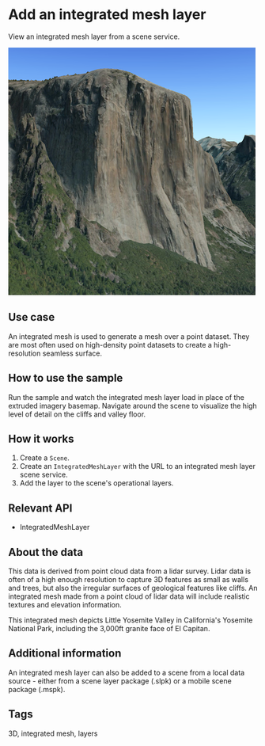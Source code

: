 # Add an integrated mesh layer

View an integrated mesh layer from a scene service.

![](screenshot.png)

## Use case

An integrated mesh is used to generate a mesh over a point dataset. They are most often used on high-density point datasets to create a high-resolution seamless surface.

## How to use the sample

Run the sample and watch the integrated mesh layer load in place of the extruded imagery basemap. Navigate around the scene to visualize the high level of detail on the cliffs and valley floor.

## How it works

1. Create a `Scene`.
2. Create an `IntegratedMeshLayer` with the URL to an integrated mesh layer scene service.
3. Add the layer to the scene's operational layers.

## Relevant API

* IntegratedMeshLayer

## About the data

This data is derived from  point cloud data from a lidar survey. Lidar data is often of a high enough resolution to capture 3D features as small as walls and trees, but also the irregular surfaces of geological features like cliffs. An integrated mesh made from a point cloud of lidar data will include realistic textures and elevation information.

This integrated mesh depicts Little Yosemite Valley in California's Yosemite National Park, including the 3,000ft granite face of El Capitan.

## Additional information

An integrated mesh layer can also be added to a scene from a local data source - either from a scene layer package (.slpk) or a mobile scene package (.mspk).

## Tags

3D, integrated mesh, layers
